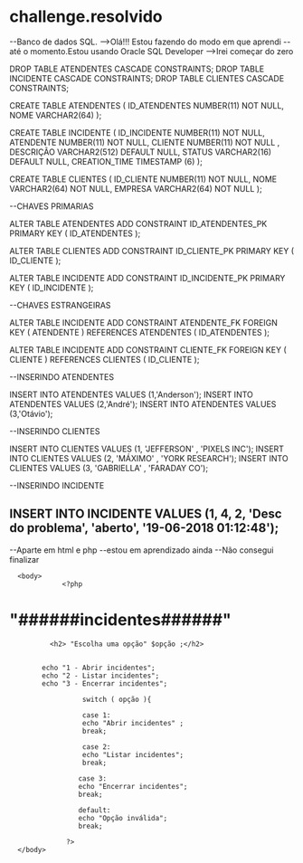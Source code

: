 # challenge.resolvido

--Banco de dados SQL.
-->Olá!!! Estou fazendo do modo em que aprendi
--até o momento.Estou usando Oracle SQL Developer
-->Irei começar do zero

DROP TABLE ATENDENTES CASCADE CONSTRAINTS;
DROP TABLE INCIDENTE  CASCADE CONSTRAINTS;
DROP TABLE CLIENTES   CASCADE CONSTRAINTS;

CREATE TABLE ATENDENTES (
            ID_ATENDENTES    NUMBER(11) NOT NULL,
            NOME             VARCHAR2(64)
            );
            
CREATE TABLE INCIDENTE (
            ID_INCIDENTE     NUMBER(11) NOT NULL,
            ATENDENTE        NUMBER(11) NOT NULL,
            CLIENTE          NUMBER(11) NOT NULL ,
            DESCRIÇÃO        VARCHAR2(512) DEFAULT NULL,
            STATUS           VARCHAR2(16) DEFAULT NULL,
            CREATION_TIME    TIMESTAMP (6)
            );
            

CREATE TABLE CLIENTES (
            ID_CLIENTE      NUMBER(11) NOT NULL,
            NOME           VARCHAR2(64) NOT NULL,
            EMPRESA        VARCHAR2(64) NOT NULL
            );

--CHAVES PRIMARIAS

ALTER TABLE ATENDENTES
ADD CONSTRAINT ID_ATENDENTES_PK
PRIMARY KEY ( ID_ATENDENTES );

ALTER TABLE CLIENTES
ADD CONSTRAINT ID_CLIENTE_PK
PRIMARY KEY ( ID_CLIENTE );

ALTER TABLE INCIDENTE
ADD CONSTRAINT ID_INCIDENTE_PK
PRIMARY KEY ( ID_INCIDENTE );

--CHAVES ESTRANGEIRAS

ALTER TABLE INCIDENTE
ADD CONSTRAINT ATENDENTE_FK
FOREIGN KEY ( ATENDENTE )
REFERENCES ATENDENTES ( ID_ATENDENTES );

ALTER TABLE INCIDENTE
ADD CONSTRAINT CLIENTE_FK
FOREIGN KEY ( CLIENTE )
REFERENCES CLIENTES ( ID_CLIENTE );


--INSERINDO ATENDENTES

INSERT INTO ATENDENTES VALUES
(1,'Anderson');
INSERT INTO ATENDENTES VALUES
(2,'André');
INSERT INTO ATENDENTES VALUES
(3,'Otávio');

--INSERINDO CLIENTES

INSERT INTO CLIENTES VALUES
(1, 'JEFFERSON' , 'PIXELS INC');
INSERT INTO CLIENTES VALUES
(2, 'MÁXIMO' , 'YORK RESEARCH');
INSERT INTO CLIENTES VALUES
(3, 'GABRIELLA' , 'FARADAY CO');

--INSERINDO INCIDENTE

INSERT INTO INCIDENTE VALUES
(1, 4, 2, 'Desc do problema', 'aberto', '19-06-2018 01:12:48');
-----------------------------------------------------------------------------------------------------------------------------------

--Aparte em html e php
--estou em aprendizado ainda
--Não consegui finalizar


<!DOCTYPE html>
<html>
<head>  
               <title> Challenge </title>
               <meta charset = "utf-8">
               <link rel= "stylesheet" " type=text css" href="estilo css">
         </head>

      <body>
                 <?php

                    
<h1>"######incidentes######"</h1>
    
                     
              <h2> "Escolha uma opção" $opção ;</h2>
                     
               
            echo "1 - Abrir incidentes";
            echo "2 - Listar incidentes";
            echo "3 - Encerrar incidentes";

                      switch ( opção ){

                      case 1:
                      echo "Abrir incidentes" ;
                      break;
   
                      case 2:
                      echo "Listar incidentes";
                      break;

                     case 3:
                     echo "Encerrar incidentes";
                     break;

                     default:
                     echo "Opção inválida";
                     break;

                  ?>
      </body>
</html>


